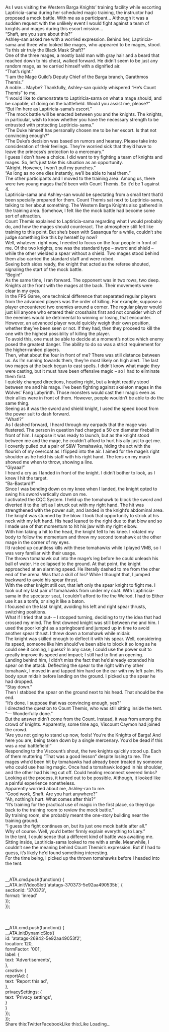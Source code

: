 <br/>
As I was visiting the Western Barga Knights’ training facility while escorting Laptiricia-sama during her scheduled magic training, the instructor had proposed a mock battle. With me as a participant… Although it was a sudden request with the unlikely event I would fight against a team of knights and mages during this escort mission…<br/>
“Shaft, are you sure about this?”<br/>
Ashley-san asked me with a worried expression. Behind her, Laptiricia-sama and three who looked like mages, who appeared to be mages, stood.<br/>
“Is this sir truly the Black Mask Shaft?”<br/>
One of the three mages, a mostly bald man with gray hair and a beard that reached down to his chest, walked forward. He didn’t seem to be just any random mage, as he carried himself with a dignified air.<br/>
“That’s right.”<br/>
“I am the Mage Guild’s Deputy Chief of the Barga branch, Garathmos Themis.”<br/>
A noble… Maybe? Thankfully, Ashley-san quickly whispered “He’s Count Themis” to me.<br/>
“I would like to demonstrate to Laptiricia-sama on what a mage should, and be capable, of doing on the battlefield. Would you assist me, please?”<br/>
“But I’m here as Laptiricia-sama’s escort.”<br/>
“The mock battle will be enacted between you and the knights. The knights, in particular, wish to know whether you have the necessary strength to be entrusted with protecting Laptiricia-sama.”<br/>
“The Duke himself has personally chosen me to be her escort. Is that not convincing enough?”<br/>
“The Duke’s decision was based on rumors and hearsay. Please take into consideration of their feelings. They’re worried sick that they’d have to leave the princess’s protection to a mercenary.”<br/>
I guess I don’t have a choice. I did want to try fighting a team of knights and mages. So, let’s just take this situation as an opportunity.<br/>
“Alright. However, I won’t pull my punches.”<br/>
“As long as no one dies instantly, we’ll be able to heal them.”<br/>
The other participants and I moved to the training area. Among us, there were two young mages that’d been with Count Themis. So it’d be 1 against 4.<br/>
Laptiricia-sama and Ashley-san would be spectating from a small tent that’d been specially prepared for them. Count Themis sat next to Laptiricia-sama, talking to her about something. The Western Barga Knights also gathered in the training area. Somehow, I felt like the mock battle had become some sort of attraction.<br/>
Count Themis explained to Laptiricia-sama regarding what I would probably do, and how the mages should counteract. The atmosphere still felt like training to this point. But she’s been with Sasanqua for a while, couldn’t she judge something like this by herself by now?<br/>
Well, whatever. right now, I needed to focus on the four people in front of me. Of the two knights, one was the standard type – sword and shield – while the other wielded a spear without a shield. Two mages stood behind them also carried the standard staff and were robed.<br/>
Seeing both sides ready, the knight that acted as the referee shouted, signaling the start of the mock battle.<br/>
“Begin!”<br/>
As the same time, I ran forward. The opponent was in two rows, two deep. Knights at the front with the mages at the back. Their movements were clear in my eyes.<br/>
In the FPS Game, one technical difference that separated regular players from the advanced players was the order of killing. For example, suppose a player encountered two enemies around a corner. The regular player would just kill anyone who entered their crosshairs first and not consider which of the enemies would be detrimental to winning or losing, that encounter.<br/>
However, an advanced player would quickly weigh their own position, whether they’ve been seen or not. If they had, then they proceed to kill the one with the highest possiblity of killing the player.<br/>
To avoid this, one must be able to decide at a moment’s notice which enemy posed the greatest danger. The ability to do so was a strict requirement for the higher-ranked players.<br/>
Then, what about the four in front of me? There was still distance between us. As I’m running towards them, they’re most likely on high alert. The last two mages at the back begun to cast spells. I didn’t know what magic they were casting, but it must have been offensive magic – so I had to eliminate them first.<br/>
I quickly changed directions, heading right, but a knight readily stood between me and his mage. I’ve been fighting against skeleton mages in the Wolves’ Fang Labyrinth. Those monsters would cast their magic even as their allies were in front of them. However, people wouldn’t be able to do the same thing.<br/>
Seeing as it was the sword and shield knight, I used the speed boost from the power suit to dash forward.<br/>
“What!?”<br/>
As I dashed forward, I heard through my earpads that the mage was flustered. The person in question had charged a 50 cm diameter fireball in front of him. I suppose it was ready to launch, but as the knight stood between me and the mage, he couldn’t afford to hurt his ally just to get me.<br/>
I covertly pulled out a pair of S&W Tomahawks, hiding the act with the flourish of my overcoat as I flipped into the air. I aimed for the mage’s right shoulder as he held his staff with his right hand. The lens on my mash showed me when to throw, showing a line.<br/>
“Giyaaa!”<br/>
I heard a cry as I landed in front of the knight. I didn’t bother to look, as I knew I hit the target.<br/>
“Ba-Bastard!!”<br/>
Since I was bending down on my knee when I landed, the knight opted to swing his sword vertically down on me.<br/>
I activated the CQC System. I held up the tomahawk to block the sword and diverted it to the left as I struck out with my right hand. The hit was strengthened with the power suit, and landed in the knight’s abdominal area.<br/>
The knight was stunned by the blow. I took that opportunity to strick at his neck with my left hand. His head leaned to the right due to that blow and so I made use of that momentum to hit his jaw with my right elbow.<br/>
With him taking a hit to the head, the knight fell to his knee. I rotated my body to follow the momentum and threw my second tomahawk at the other mage in the corner of my eyes.<br/>
I’d racked up countless kills with these tomahawks while I played VMB, so I was very familiar with their usage.<br/>
The thrown tomahawk cut into the mage’s leg before he could unleash his ball of water. He collapsed to the ground. At that point, the knight approached at an alarming speed. He literally dashed to me from the other end of the arena. Was that a skill of his? While I thought that, I jumped backward to avoid his spear thrust.<br/>
With the other knight still out, that left only the spear knight to fight me. I took out my last pair of tomahawks from under my coat. With Laptiricia-sama in the spectator seat, I couldn’t afford to fire the Welrod. I had to Either use it as a tonfa, or sing it like a baton.<br/>
I focused on the last knight, avoiding his left and right spear thrusts, switching positions.<br/>
What if I tried that out- – I stopped turning, deciding to try the idea that had crossed my mind. The first downed knight was still between me and him. I used the poor knight as a springboard and jumped up in time to avoid another spear thrust. I threw down a tomahawk while midair.<br/>
The knight was skilled enough to deflect it with his spear. Well, considering its speed, someone like him should’ve been able to block it so long as he could see it coming, I guess? In any case, I could use the power suit to greatly improve its speed and impact; I still had to find an opening.<br/>
Landing behind him, I didn’t miss the fact that he’d already extended his spear on the attack. Deflecting the spear to the right with my other tomahawk, I moved in and tapped him hard on the ear with my left palm. His body spun midair before landing on the ground. I picked up the spear he had dropped.<br/>
“Stay down.”<br/>
Then I stabbed the spear on the ground next to his head. That should be the end.<br/>
“It’s done. I suppose that was convincing enough, yes?”<br/>
I directed the question to Count Themis, who was still sitting inside the tent.<br/>
“— Wonderfully done.”<br/>
But the answer didn’t come from the Count. Instead, it was from among the crowd of knights. Apparently, some time ago, Viscount Caymon had joined the crowd.<br/>
“Are you not going to stand up now, fools! You’re the Knights of Barga! And here you are, being taken down by a single mercenary. You’d be dead if this was a real battlefield!”<br/>
Responding to the Viscount’s shout, the two knights quickly stood up. Each of them muttering “That was a good lesson” despite losing to me. The mages who’d been hit by tomahawks had already been treated by someone who could use healing magic. Once had a tomahawk lodged in his shoulder, and the other had his leg cut off. Could healing reconnect severed limbs?<br/>
Looking at the process, it turned out to be possible. Although, it looked like a painful experience nonetheless.<br/>
Apparently worried about me, Ashley-ran to me.<br/>
“Good work, Shaft. Are you hurt anywhere?”<br/>
“Ah, nothing’s hurt. What comes after this?”<br/>
“It’s training for the practical use of magic in the first place, so they’d go back to the training room to review the mock battle.”<br/>
By training room, she probably meant the one-story building near the training ground.<br/>
“I guess the fight continues on, but its just one mock battle after all.”<br/>
Why of course. Well, you’d better firmly explain everything to Lary.”<br/>
In the tent, I could sense that a different kind of battle was awaiting me. Sitting inside, Laptiricia-sama looked to me with a smile. Meanwhile, I couldn’t see the meaning behind Count Themis’s expression. But if I had to guess, it’s likely he’d found something interesting.<br/>
For the time being, I picked up the thrown tomahawks before I headed into the tent.<br/>
<br/>
<br/>
            __ATA.cmd.push(function() {<br/>
                __ATA.initVideoSlot('atatags-370373-5e92aa490535b', {<br/>
                    sectionId: '370373',<br/>
                    format: 'inread'<br/>
                });<br/>
            });<br/>
        <br/>
 <br/>
<br/>
				__ATA.cmd.push(function() {<br/>
					__ATA.initDynamicSlot({<br/>
						id: 'atatags-26942-5e92aa49053f2',<br/>
						location: 120,<br/>
						formFactor: '001',<br/>
						label: {<br/>
							text: 'Advertisements',<br/>
						},<br/>
						creative: {<br/>
							reportAd: {<br/>
								text: 'Report this ad',<br/>
							},<br/>
							privacySettings: {<br/>
								text: 'Privacy settings',<br/>
							}<br/>
						}<br/>
					});<br/>
				});<br/>
			Share this:TwitterFacebookLike this:Like Loading... 